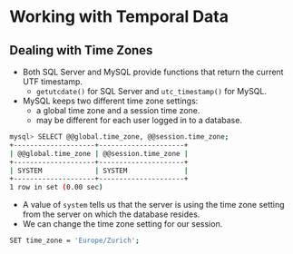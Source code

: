 # Working with Temporal Data

## Dealing with Time Zones

- Both SQL Server and MySQL provide functions that return the current UTF timestamp.
  - `getutcdate()` for SQL Server and `utc_timestamp()` for MySQL.
- MySQL keeps two different time zone settings:
  - a global time zone and a session time zone.
  - may be different for each user logged in to a database.

```bash
mysql> SELECT @@global.time_zone, @@session.time_zone;
+--------------------+---------------------+
| @@global.time_zone | @@session.time_zone |
+--------------------+---------------------+
| SYSTEM             | SYSTEM              |
+--------------------+---------------------+
1 row in set (0.00 sec)
```

- A value of `system` tells us that the server is using the time zone setting from the server on which the database resides.
- We can change the time zone setting for our session.

```bash
SET time_zone = 'Europe/Zurich';
```

